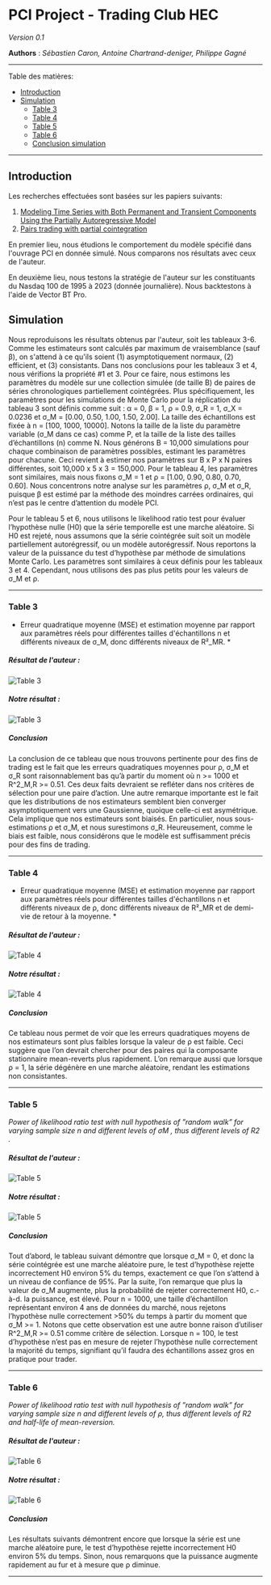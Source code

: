 # PCI Project - Trading Club HEC
*Version 0.1*

**Authors** : *Sébastien Caron, Antoine Chartrand-deniger, Philippe Gagné*

---
Table des matières:

- [Introduction](#introduction)
- [Simulation](#simulation)
    - [Table 3](#table-3)
    - [Table 4](#table-4)
    - [Table 5](#table-5)
    - [Table 6](#table-6)
    - [Conclusion simulation](#conclusion-simulation)

---
## Introduction
Les recherches effectuées sont basées sur les papiers suivants:

1. [Modeling Time Series with Both Permanent and Transient Components Using the Partially Autoregressive Model](https://papers.ssrn.com/sol3/papers.cfm?abstract_id=2556957)
2. [Pairs trading with partial cointegration](https://www.econstor.eu/bitstream/10419/140632/1/858609614.pdf)

En premier lieu, nous étudions le comportement du modèle spécifié dans l'ouvrage PCI en donnée simulé. Nous comparons nos résultats avec ceux de l'auteur. 

En deuxième lieu, nous testons la stratégie de l'auteur sur les constituants du Nasdaq 100 de 1995 à 2023 (donnée journalière). Nous backtestons à l'aide de Vector BT Pro. 

## Simulation
Nous reproduisons les résultats obtenus par l'auteur, soit les tableaux 3-6. Comme les estimateurs sont calculés par maximum de vraisemblance (sauf β), on s'attend à ce qu'ils soient (1) asymptotiquement normaux, (2) efficient, et (3) consistants. Dans nos conclusions pour les tableaux 3 et 4, nous vérifions la propriété #1 et 3. Pour ce faire, nous estimons les paramètres du modèle sur une collection simulée (de taille B) de paires de séries chronologiques partiellement cointégrées. Plus spécifiquement, les paramètres pour les simulations de Monte Carlo pour la réplication du tableau 3 sont définis comme suit : α = 0, β = 1, ρ = 0.9, σ_R = 1, σ_X = 0.0236 et σ_M = [0.00, 0.50, 1.00, 1.50, 2.00]. La taille des échantillons est fixée à n = [100, 1000, 10000]. Notons la taille de la liste du paramètre variable (σ_M dans ce cas) comme P, et la taille de la liste des tailles d’échantillons (n) comme N. Nous générons B = 10,000 simulations pour chaque combinaison de paramètres possibles, estimant les paramètres pour chacune. Ceci revient à estimer nos paramètres sur B x P x N paires différentes, soit 10,000 x 5 x 3 = 150,000. Pour le tableau 4, les paramètres sont similaires, mais nous fixons σ_M = 1 et ρ = [1.00, 0.90, 0.80, 0.70, 0.60]. Nous concentrons notre analyse sur les paramètres ρ, σ_M et σ_R, puisque β est estimé par la méthode des moindres carrées ordinaires, qui n’est pas le centre d’attention du modèle PCI.

Pour le tableau 5 et 6, nous utilisons le likelihood ratio test pour évaluer l’hypothèse nulle (H0) que la série temporelle est une marche aléatoire. Si H0 est rejeté, nous assumons que la série cointégrée suit soit un modèle partiellement autorégressif, ou un modèle autorégressif. Nous reportons la valeur de la puissance du test d’hypothèse par méthode de simulations Monte Carlo. Les paramètres sont similaires à ceux définis pour les tableaux 3 et 4. Cependant, nous utilisons des pas plus petits pour les valeurs de σ_M et ρ.

---
### **Table 3** 
 * Erreur quadratique moyenne (MSE) et estimation moyenne par rapport aux paramètres réels pour différentes tailles d'échantillons n et différents niveaux de σ_M, donc différents niveaux de R²_MR. *


##### Résultat de l'auteur : 

![Table 3](images/Table3.png)

##### Notre résultat :

![Table 3](images/sigma_M_table.png)

##### Conclusion

La conclusion de ce tableau que nous trouvons pertinente pour des fins de trading est le fait que les erreurs quadratiques moyennes pour ρ, σ_M et σ_R sont raisonnablement bas qu’à partir du moment où n >= 1000 et R^2_M,R >= 0.51. Ces deux faits devraient se refléter dans nos critères de sélection pour une paire d’action.
Une autre remarque importante est le fait que les distributions de nos estimateurs semblent bien converger asymptotiquement vers une Gaussienne, quoique celle-ci est asymétrique. Cela implique que nos estimateurs sont biaisés. En particulier, nous sous-estimations ρ et σ_M, et nous surestimons σ_R. Heureusement, comme le biais est faible, nous considérons que le modèle est suffisamment précis pour des fins de trading.

---

### **Table 4**
  * Erreur quadratique moyenne (MSE) et estimation moyenne par rapport aux paramètres réels pour différentes tailles d'échantillons n et différents niveaux de ρ, donc différents niveaux de R²_MR et de demi-vie de retour à la moyenne. *

##### Résultat de l'auteur : 

![Table 4](images/Table4.png)

##### Notre résultat : 

![Table 4](images/rho_table.png)

##### Conclusion

Ce tableau nous permet de voir que les erreurs quadratiques moyens de nos estimateurs sont plus faibles lorsque la valeur de ρ est faible. Ceci suggère que l’on devrait chercher pour des paires qui la composante stationnaire mean-reverts plus rapidement. L’on remarque aussi que lorsque ρ = 1, la série dégénère en une marche aléatoire, rendant les estimations non consistantes.

---
### **Table 5**
 *Power of likelihood ratio test with null hypothesis of ”random walk” for varying sample size n and different levels of σM , thus different levels of R2 .*

##### Résultat de l'auteur : 

![Table 5](images/Table5.png)

##### Notre résultat : 

![Table 5](images/power_sigma_M_table.png)

##### Conclusion

Tout d’abord, le tableau suivant démontre que lorsque σ_M = 0, et donc la série cointégrée est une marche aléatoire pure, le test d’hypothèse rejette incorrectement H0 environ 5% du temps, exactement ce que l’on s’attend à un niveau de confiance de 95%. Par la suite, l’on remarque que plus la valeur de σ_M augmente, plus la probabilité de rejeter correctement H0, c.-à-d. la puissance, est élevé. Pour n = 1000, une taille d’échantillon représentant environ 4 ans de données du marché, nous rejetons l’hypothèse nulle correctement >50% du temps à partir du moment que σ_M >= 1. Notons que cette observation est une autre bonne raison d’utiliser R^2_M,R >= 0.51 comme critère de sélection. Lorsque n = 100, le test d’hypothèse n’est pas en mesure de rejeter l’hypothèse nulle correctement la majorité du temps, signifiant qu’il faudra des échantillons assez gros en pratique pour trader.

---
### **Table 6**
 *Power of likelihood ratio test with null hypothesis of ”random walk” for varying sample size n and different levels of ρ, thus different levels of R2 and half-life of mean-reversion.*

##### Résultat de l'auteur : 

![Table 6](images/Table6.png)

##### Notre résultat : 

![Table 6](images/power_rho_table.png)

##### Conclusion

Les résultats suivants démontrent encore que lorsque la série est une marche aléatoire pure, le test d’hypothèse rejette incorrectement H0 environ 5% du temps. Sinon, nous remarquons que la puissance augmente rapidement au fur et à mesure que ρ diminue.

---


